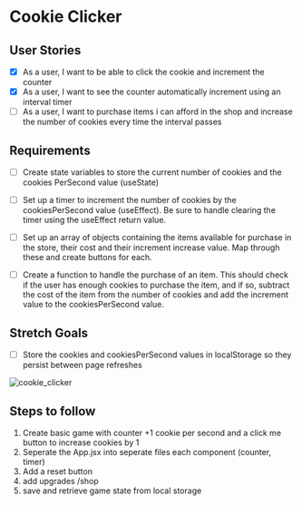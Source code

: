 # Cookie Clicker

## User Stories
- [x] As a user, I want to be able to click the cookie and increment the counter
- [x] As a user, I want to see the counter automatically increment using an interval timer
- [ ] As a user, I want to purchase items i can afford in the shop and increase the number of cookies every time the interval passes

## Requirements
- [ ] Create state variables to store the current number of cookies and the cookies PerSecond value (useState)

- [ ] Set up a timer to increment the number of cookies by the cookiesPerSecond value (useEffect). Be sure to handle clearing the timer using the useEffect return value.

- [ ] Set up an array of objects containing the items available for purchase in the store, their cost and their increment increase value. Map through these and create buttons for each.

- [ ] Create a function to handle the purchase of an item. This should check if the user has enough cookies to purchase the item, and if so, subtract the cost of the item from the number of cookies and add the increment value to the cookiesPerSecond value.

## Stretch Goals
- [ ] Store the cookies and cookiesPerSecond values in localStorage so they persist between page refreshes

![cookie_clicker](https://github.com/gabaal/Basic-Cookie-Clicker/assets/36296159/4a3f083a-23dd-4527-a0e6-00c693c6ffcb)


## Steps to follow
1.  Create basic game with counter +1 cookie per second and a click me button to increase cookies by 1
2.  Seperate the App.jsx into seperate files each component (counter, timer)
3.  Add a reset button
4.  add upgrades /shop
5.  save and retrieve game state from local storage
